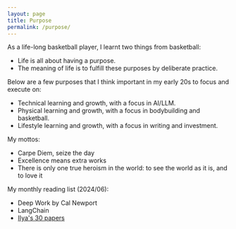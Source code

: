 ```yaml
---
layout: page
title: Purpose
permalink: /purpose/
---
```


As a life-long basketball player, I learnt two things from basketball: 
- Life is all about having a purpose. 
- The meaning of life is to fulfill these purposes by deliberate practice.

Below are a few purposes that I think important in my early 20s to focus and execute on:
- Technical learning and growth, with a focus in AI/LLM.
- Physical learning and growth, with a focus in bodybuilding and basketball.
- Lifestyle learning and growth, with a focus in writing and investment.

My mottos:
- Carpe Diem, seize the day
- Excellence means extra works
- There is only one true heroism in the world: to see the world as it is, and to love it

My monthly reading list (2024/06):
- Deep Work by Cal Newport
- LangChain
- [IIya's 30 papers](https://arc.net/folder/D0472A20-9C20-4D3F-B145-D2865C0A9FEE)
